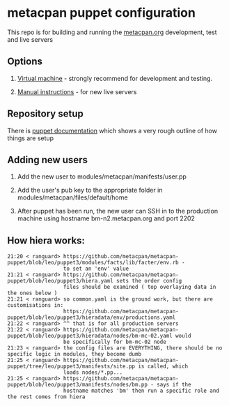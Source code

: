 # metacpan puppet configuration

This repo is for building and running the [metacpan.org](https://metacpan.org) development, test and live servers

## Options

1. [Virtual machine](https://github.com/metacpan/metacpan-developer) - strongly recommend for development and testing.

2. [Manual instructions](documentation/INSTALL_MANUALLY.md) - for new live servers

## Repository setup

There is [puppet documentation](documentation/puppet_setup.md)
which shows a very rough outline of how things are setup

## Adding new users

1. Add the new user to modules/metacpan/manifests/user.pp

2. Add the user's pub key to the appropriate folder in
   modules/metacpan/files/default/home

3. After puppet has been run, the new user can SSH in to the production machine
   using hostname bm-n2.metacpan.org and port 2202

## How hiera works:
```
21:20 < ranguard> https://github.com/metacpan/metacpan-puppet/blob/leo/puppet3/modules/facts/lib/facter/env.rb -
                  to set an 'env' value
21:21 < ranguard> https://github.com/metacpan/metacpan-puppet/blob/leo/puppet3/hiera.yaml sets the order config
                  files should be examined ( top overlaying data in the ones below )
21:21 < ranguard> so common.yaml is the ground work, but there are customisations in:
                  https://github.com/metacpan/metacpan-puppet/blob/leo/puppet3/hieradata/env/productions.yaml
21:22 < ranguard> ^^ that is for all production servers
21:22 < ranguard> https://github.com/metacpan/metacpan-puppet/blob/leo/puppet3/hieradata/nodes/bm-mc-02.yaml would
                  be specifically for bm-mc-02 node
21:23 < ranguard> the config files are EVERYTHING, there should be no specific logic in modules, they become dumb
21:25 < ranguard> https://github.com/metacpan/metacpan-puppet/tree/leo/puppet3/manifests/site.pp is called, which
                  loads nodes/*.pp...
21:25 < ranguard> https://github.com/metacpan/metacpan-puppet/blob/leo/puppet3/manifests/nodes/bm.pp - says if the
                  hostname matches 'bm' then run a specific role and the rest comes from hiera
```
